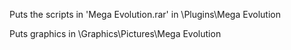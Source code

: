 Puts the scripts in 'Mega Evolution.rar' in \Plugins\Mega Evolution

Puts graphics in \Graphics\Pictures\Mega Evolution